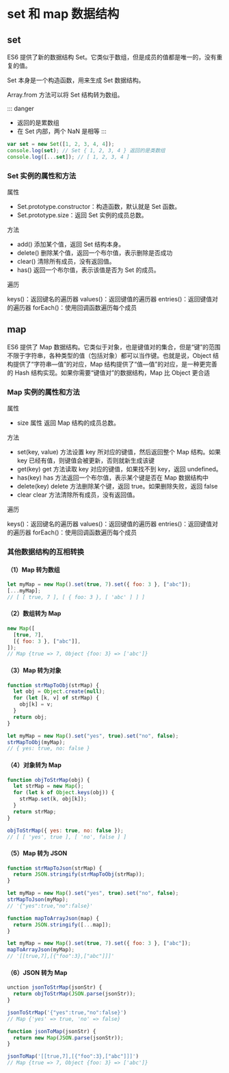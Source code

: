 # set 和 map 数据结构

## set

ES6 提供了新的数据结构 Set。它类似于数组，但是成员的值都是唯一的，没有重复的值。

Set 本身是一个构造函数，用来生成 Set 数据结构。

Array.from 方法可以将 Set 结构转为数组。

::: danger

- 返回的是累数组
- 在 Set 内部，两个 NaN 是相等
  :::

```js
var set = new Set([1, 2, 3, 4, 4]);
console.log(set); // Set { 1, 2, 3, 4 } 返回的是类数组
console.log([...set]); // [ 1, 2, 3, 4 ]
```

### Set 实例的属性和方法

属性

- Set.prototype.constructor：构造函数，默认就是 Set 函数。
- Set.prototype.size：返回 Set 实例的成员总数。

方法

- add() 添加某个值，返回 Set 结构本身。
- delete() 删除某个值，返回一个布尔值，表示删除是否成功
- clear() 清除所有成员，没有返回值。
- has() 返回一个布尔值，表示该值是否为 Set 的成员。

遍历

keys()：返回键名的遍历器
values()：返回键值的遍历器
entries()：返回键值对的遍历器
forEach()：使用回调函数遍历每个成员

## map

ES6 提供了 Map 数据结构。它类似于对象，也是键值对的集合，但是“键”的范围不限于字符串，各种类型的值（包括对象）都可以当作键。也就是说，Object 结构提供了“字符串—值”的对应，Map 结构提供了“值—值”的对应，是一种更完善的 Hash 结构实现。如果你需要“键值对”的数据结构，Map 比 Object 更合适

### Map 实例的属性和方法

属性

- size 属性 返回 Map 结构的成员总数。

方法

- set(key, value) 方法设置 key 所对应的键值，然后返回整个 Map 结构。如果 key 已经有值，则键值会被更新，否则就新生成该键
- get(key) get 方法读取 key 对应的键值，如果找不到 key，返回 undefined。
- has(key) has 方法返回一个布尔值，表示某个键是否在 Map 数据结构中
- delete(key) delete 方法删除某个键，返回 true。如果删除失败，返回 false
- clear clear 方法清除所有成员，没有返回值。

遍历

keys()：返回键名的遍历器
values()：返回键值的遍历器
entries()：返回键值对的遍历器
forEach()：使用回调函数遍历每个成员

### 其他数据结构的互相转换

#### （1）Map 转为数组

```js
let myMap = new Map().set(true, 7).set({ foo: 3 }, ["abc"]);
[...myMap];
// [ [ true, 7 ], [ { foo: 3 }, [ 'abc' ] ] ]
```

#### （2）数组转为 Map

```js
new Map([
  [true, 7],
  [{ foo: 3 }, ["abc"]],
]);
// Map {true => 7, Object {foo: 3} => ['abc']}
```

#### （3）Map 转为对象

```js
function strMapToObj(strMap) {
  let obj = Object.create(null);
  for (let [k, v] of strMap) {
    obj[k] = v;
  }
  return obj;
}

let myMap = new Map().set("yes", true).set("no", false);
strMapToObj(myMap);
// { yes: true, no: false }
```

#### （4）对象转为 Map

```js
function objToStrMap(obj) {
  let strMap = new Map();
  for (let k of Object.keys(obj)) {
    strMap.set(k, obj[k]);
  }
  return strMap;
}

objToStrMap({ yes: true, no: false });
// [ [ 'yes', true ], [ 'no', false ] ]
```

#### （5）Map 转为 JSON

```js
function strMapToJson(strMap) {
  return JSON.stringify(strMapToObj(strMap));
}

let myMap = new Map().set("yes", true).set("no", false);
strMapToJson(myMap);
// '{"yes":true,"no":false}'

function mapToArrayJson(map) {
  return JSON.stringify([...map]);
}

let myMap = new Map().set(true, 7).set({ foo: 3 }, ["abc"]);
mapToArrayJson(myMap);
// '[[true,7],[{"foo":3},["abc"]]]'
```

#### （6）JSON 转为 Map

```js
unction jsonToStrMap(jsonStr) {
  return objToStrMap(JSON.parse(jsonStr));
}

jsonToStrMap('{"yes":true,"no":false}')
// Map {'yes' => true, 'no' => false}

function jsonToMap(jsonStr) {
  return new Map(JSON.parse(jsonStr));
}

jsonToMap('[[true,7],[{"foo":3},["abc"]]]')
// Map {true => 7, Object {foo: 3} => ['abc']}
```
